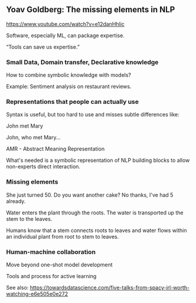 ## Yoav Goldberg: The missing elements in NLP

https://www.youtube.com/watch?v=e12danHhlic

Software, especially ML, can package expertise.

“Tools can save us expertise.”



### Small Data, Domain transfer, Declarative knowledge

How to combine symbolic knowledge with models?

Example: Sentiment analysis on restaurant reviews.


### Representations that people can actually use

Syntax is useful, but too hard to use and misses subtle differences like:

John met Mary

John, who met Mary...

AMR - Abstract Meaning Representation

What's needed is a symbolic representation of NLP building blocks to allow non-experts direct interaction.

### Missing elements

She just turned 50.
Do you want another cake? No thanks, I've had 5 already.

Water enters the plant through the roots. The water is transported up the stem to the leaves.

Humans know that a stem connects roots to leaves and water flows within an individual plant from root to stem to leaves.


### Human-machine collaboration

Move beyond one-shot model development

Tools and process for active learning


See also: https://towardsdatascience.com/five-talks-from-spacy-irl-worth-watching-e6e505e0e272
